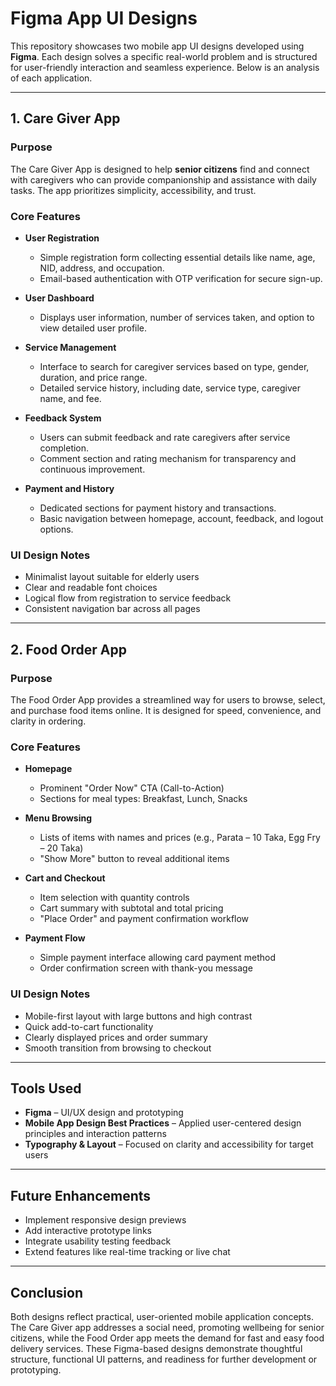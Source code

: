 # Figma App UI Designs

This repository showcases two mobile app UI designs developed using **Figma**. Each design solves a specific real-world problem and is structured for user-friendly interaction and seamless experience. Below is an analysis of each application.

---

## 1. Care Giver App

### Purpose
The Care Giver App is designed to help **senior citizens** find and connect with caregivers who can provide companionship and assistance with daily tasks. The app prioritizes simplicity, accessibility, and trust.

### Core Features

- **User Registration**
  - Simple registration form collecting essential details like name, age, NID, address, and occupation.
  - Email-based authentication with OTP verification for secure sign-up.

- **User Dashboard**
  - Displays user information, number of services taken, and option to view detailed user profile.

- **Service Management**
  - Interface to search for caregiver services based on type, gender, duration, and price range.
  - Detailed service history, including date, service type, caregiver name, and fee.

- **Feedback System**
  - Users can submit feedback and rate caregivers after service completion.
  - Comment section and rating mechanism for transparency and continuous improvement.

- **Payment and History**
  - Dedicated sections for payment history and transactions.
  - Basic navigation between homepage, account, feedback, and logout options.

### UI Design Notes
- Minimalist layout suitable for elderly users
- Clear and readable font choices
- Logical flow from registration to service feedback
- Consistent navigation bar across all pages

---

## 2. Food Order App

### Purpose
The Food Order App provides a streamlined way for users to browse, select, and purchase food items online. It is designed for speed, convenience, and clarity in ordering.

### Core Features

- **Homepage**
  - Prominent "Order Now" CTA (Call-to-Action)
  - Sections for meal types: Breakfast, Lunch, Snacks

- **Menu Browsing**
  - Lists of items with names and prices (e.g., Parata – 10 Taka, Egg Fry – 20 Taka)
  - "Show More" button to reveal additional items

- **Cart and Checkout**
  - Item selection with quantity controls
  - Cart summary with subtotal and total pricing
  - "Place Order" and payment confirmation workflow

- **Payment Flow**
  - Simple payment interface allowing card payment method
  - Order confirmation screen with thank-you message

### UI Design Notes
- Mobile-first layout with large buttons and high contrast
- Quick add-to-cart functionality
- Clearly displayed prices and order summary
- Smooth transition from browsing to checkout

---

## Tools Used

- **Figma** – UI/UX design and prototyping
- **Mobile App Design Best Practices** – Applied user-centered design principles and interaction patterns
- **Typography & Layout** – Focused on clarity and accessibility for target users

---

## Future Enhancements

- Implement responsive design previews
- Add interactive prototype links
- Integrate usability testing feedback
- Extend features like real-time tracking or live chat

---

## Conclusion

Both designs reflect practical, user-oriented mobile application concepts. The Care Giver app addresses a social need, promoting wellbeing for senior citizens, while the Food Order app meets the demand for fast and easy food delivery services. These Figma-based designs demonstrate thoughtful structure, functional UI patterns, and readiness for further development or prototyping.

